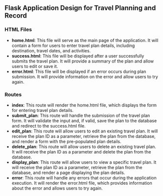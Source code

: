 ## Flask Application Design for Travel Planning and Record

### HTML Files

- **home.html**: This file will serve as the main page of the application. It will contain a form for users to enter travel plan details, including destination, travel dates, and activities.
- **success.html**: This file will be displayed after a user successfully submits the travel plan. It will provide a summary of the plan and allow users to edit or save it.
- **error.html**: This file will be displayed if an error occurs during plan submission. It will provide information on the error and allow users to try again.

### Routes

- **index**: This route will render the home.html file, which displays the form for entering travel plan details.
- **submit_plan**: This route will handle the submission of the travel plan form. It will validate the input and, if valid, save the plan to the database and redirect to the success.html file.
- **edit_plan**: This route will allow users to edit an existing travel plan. It will receive the plan ID as a parameter, retrieve the plan from the database, and render a form with the pre-populated plan details.
- **delete_plan**: This route will allow users to delete an existing travel plan. It will receive the plan ID as a parameter and delete the plan from the database.
- **display_plan**: This route will allow users to view a specific travel plan. It will receive the plan ID as a parameter, retrieve the plan from the database, and render a page displaying the plan details.
- **error**: This route will handle any errors that occur during the application execution. It will render the error.html file, which provides information about the error and allows users to try again.